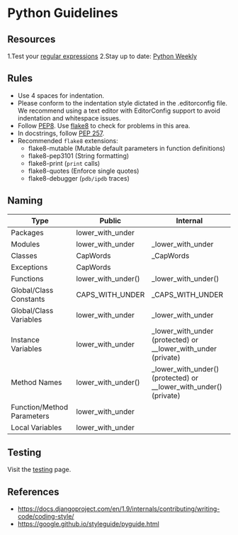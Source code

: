 # Python Guidelines

## Resources

1.Test your [regular expressions](https://pythex.org)
2.Stay up to date: [Python Weekly](https://www.pythonweekly.com/)

## Rules

- Use 4 spaces for indentation.
- Please conform to the indentation style dictated in the
  .editorconfig file. We recommend using a text editor with
  EditorConfig support to avoid indentation and whitespace issues.
- Follow [PEP8](https://www.python.org/dev/peps/pep-0008/). Use
  [flake8](https://pypi.python.org/pypi/flake8) to check for problems
  in this area.
- In docstrings, follow [PEP 257](https://www.python.org/dev/peps/pep-0257/).
- Recommended `flake8` extensions:
  - flake8-mutable (Mutable default parameters in function definitions)
  - flake8-pep3101 (String formatting)
  - flake8-print (`print` calls)
  - flake8-quotes (Enforce single quotes)
  - flake8-debugger (`pdb/ipdb` traces)

## Naming

|Type                               |Public                    |Internal|
|-----------------------------------|--------------------------|--------|
|Packages                           |lower\_with\_under        ||
|Modules                            |lower\_with\_under        |\_lower\_with\_under|
|Classes                            |CapWords                  |\_CapWords|
|Exceptions                         |CapWords                  ||
|Functions                          |lower\_with\_under()      |\_lower\_with\_under()|
|Global/Class Constants             |CAPS\_WITH\_UNDER         |\_CAPS\_WITH\_UNDER|
|Global/Class Variables             |lower\_with\_under        |\_lower\_with\_under|
|Instance Variables                 |lower\_with\_under        |\_lower\_with\_under (protected) or \_\_lower\_with\_under (private)|
|Method Names                       |lower\_with\_under()      |\_lower\_with\_under() (protected) or \_\_lower\_with\_under() (private)|
|Function/Method Parameters         |lower\_with\_under        ||
|Local Variables                    |lower\_with\_under        ||

## Testing

Visit the [testing](./../../../testing/automated/python/README.md) page.

## References

- <https://docs.djangoproject.com/en/1.9/internals/contributing/writing-code/coding-style/>
- <https://google.github.io/styleguide/pyguide.html>